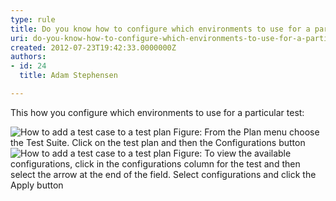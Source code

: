 ```yaml
---
type: rule
title: Do you know how to configure which environments to use for a particular test?
uri: do-you-know-how-to-configure-which-environments-to-use-for-a-particular-test
created: 2012-07-23T19:42:33.0000000Z
authors:
- id: 24
  title: Adam Stephensen

---
```




<span class='intro'> <p>This how you configure which environments to use for a particular test&#58;</p> </span>

<img class="ms-rteCustom-ImageArea" alt="How to add a test case to a test plan" src="/PublishingImages/particular-test-1.jpg" />
<span class="ms-rteCustom-FigureNormal">Figure&#58; From the Plan menu choose the Test Suite. Click on the test plan and then the Configurations button</span>

<img class="ms-rteCustom-ImageArea" alt="How to add a test case to a test plan" src="/PublishingImages/particular-test-2.jpg" />
<span class="ms-rteCustom-FigureNormal">Figure&#58; To view the available configurations, click in the configurations column for the test and then select the arrow at the end of the field. Select configurations and click the Apply button</span>



